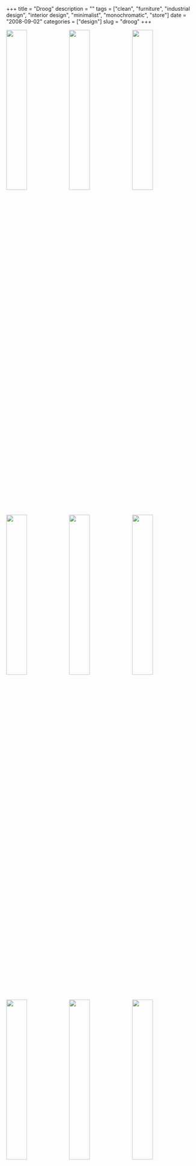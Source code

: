 +++
title = "Droog"
description = ""
tags = ["clean", "furniture", "industrial design", "interior design", "minimalist", "monochromatic", "store"]
date = "2008-09-02"
categories = ["design"]
slug = "droog"
+++


<div id="screens-thumbs" class="clearfix mt1-5">
<a href="//konigi.com/media/design/droog-1.jpg" class="group" rel="group"><img src="//konigi.com/media/design/droog-1.png" alt="" class="thumb" style="width: 33%; max-width: 33%;padding: 0 1px 1px 0" /></a><a href="//konigi.com/media/design/droog-2.jpg" class="group" rel="group"><img src="//konigi.com/media/design/droog-2.png" alt="" class="thumb" style="width: 33%; max-width: 33%;padding: 0 1px 1px 0" /></a><a href="//konigi.com/media/design/droog-3.jpg" class="group" rel="group"><img src="//konigi.com/media/design/droog-3.png" alt="" class="thumb" style="width: 33%; max-width: 33%;padding: 0 1px 1px 0" /></a><a href="//konigi.com/media/design/droog-4.jpg" class="group" rel="group"><img src="//konigi.com/media/design/droog-4.png" alt="" class="thumb" style="width: 33%; max-width: 33%;padding: 0 1px 1px 0" /></a><a href="//konigi.com/media/design/droog-5.jpg" class="group" rel="group"><img src="//konigi.com/media/design/droog-5.png" alt="" class="thumb" style="width: 33%; max-width: 33%;padding: 0 1px 1px 0" /></a><a href="//konigi.com/media/design/droog-6.jpg" class="group" rel="group"><img src="//konigi.com/media/design/droog-6.png" alt="" class="thumb" style="width: 33%; max-width: 33%;padding: 0 1px 1px 0" /></a><a href="//konigi.com/media/design/droog-7.jpg" class="group" rel="group"><img src="//konigi.com/media/design/droog-7.png" alt="" class="thumb" style="width: 33%; max-width: 33%;padding: 0 1px 1px 0" /></a><a href="//konigi.com/media/design/droog-8.jpg" class="group" rel="group"><img src="//konigi.com/media/design/droog-8.png" alt="" class="thumb" style="width: 33%; max-width: 33%;padding: 0 1px 1px 0" /></a><a href="//konigi.com/media/design/droog-9.jpg" class="group" rel="group"><img src="//konigi.com/media/design/droog-9.png" alt="" class="thumb" style="width: 33%; max-width: 33%;padding: 0 1px 1px 0" /></a>
</div>   
<p>droog is a Dutch company, led by Gijs Bakker and Renny Ramakers, that art directs and sells products collaboratively created with designers worldwide. The site showcases the droog collection, whose products are categorized as accessories, lighting, furniture and objects, publications, and limited editions.</p>
<p>The design aesthetic is modern and minimalist, and conveys a sense of wit which mostly comes across in the product photos. There are unexpected twists, like a right aligned breadcrumb, and simple touches like the category/product/designer drop down menus.</p>
<p>The only minor nits I have are with the treatment of navigation and information architecture. I thought the product categories could be treated as part of the global nav, to be consistent with the Outlet and About Us sections. I also didn't see the need for the separate paths for a single piece of content, e.g. Products > Lighting > Milk Bottle Lamp, and Store > Lighting > Milk Bottle Lamp, but there may be a good reason.</p>
<p><a href="http://www.droog.com/">http://www.droog.com/</a></p>  
